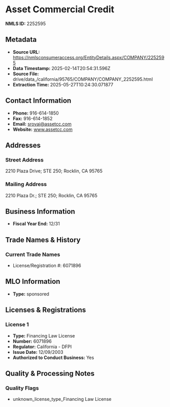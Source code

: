 # Asset Commercial Credit

**NMLS ID:** 2252595

## Metadata
- **Source URL:** https://nmlsconsumeraccess.org/EntityDetails.aspx/COMPANY/2252595
- **Data Timestamp:** 2025-02-14T20:54:31.596Z
- **Source File:** drive/data_/california/95765/COMPANY/COMPANY_2252595.html
- **Extraction Time:** 2025-05-27T10:24:30.071877

## Contact Information
- **Phone:** 916-614-1850
- **Fax:** 916-614-1852
- **Email:** srovai@assetcc.com
- **Website:** www.assetcc.com

## Addresses
### Street Address
2210 Plaza Drive; STE 250; Rocklin, CA 95765

### Mailing Address
2210 Plaza Dr.; STE 250; Rocklin, CA 95765

## Business Information
- **Fiscal Year End:** 12/31

## Trade Names & History
### Current Trade Names
- License/Registration #: 6071896

## MLO Information
- **Type:** sponsored

## Licenses & Registrations

### License 1
- **Type:** Financing Law License
- **Number:** 6071896
- **Regulator:** California - DFPI
- **Issue Date:** 12/09/2003
- **Authorized to Conduct Business:** Yes

## Quality & Processing Notes
### Quality Flags
- unknown_license_type_Financing Law License
